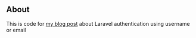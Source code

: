 ## About 

This is code for [my blog post](http://bocilmania.com/2020/05/10/laravel-login-using-username-or-email) about Laravel authentication using username or email 